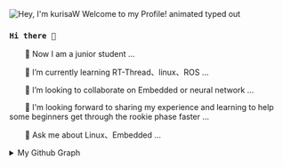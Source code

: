 <img src="https://readme-typing-svg.demolab.com?font=Operator+Mono&size=37&duration=2800&pause=2000&color=176EFFE6&center=true&vCenter=true&width=940&height=50&lines=Hey%2C+I'm+kurisaW+Welcome+to+my+Profile!" align="middle" alt="Hey, I'm kurisaW Welcome to my Profile! animated typed out">

### `Hi there 👋`

<p>&emsp;&emsp;🔭 Now I am a junior student ...</p>
<p>&emsp;&emsp;🌱 I’m currently learning RT-Thread、linux、ROS ...</p>
<p>&emsp;&emsp;👯 I’m looking to collaborate on Embedded or neural network ...</p>
<p>&emsp;&emsp;🤔 I'm looking forward to sharing my experience and learning to help some beginners get through the rookie phase faster ...</p>
<p>&emsp;&emsp;💬 Ask me about Linux、Embedded ...</p>

<details>
  <summary>My Github Graph</summary>
  <!-- Snake Code Contribution Map 贪吃蛇代码贡献图 -->
  <img src="https://github.com/kurisaW/KurisaW/profile-snake-contrib/github-contribution-grid-snake-dark.svg" />

### `contributions in the last year`  

![](https://github-profile-summary-cards.vercel.app/api/cards/profile-details?username=kurisaW&theme=algolia)

### `kurisaW's daily contribution`

![kurisaW's daily contribution](https://repobeats.axiom.co/api/embed/eeb01331d4f53bb974e2472cc42eb830dc3e1880.svg "Repobeats analytics image")

### `KurisaW's GitHub stats`

![kurisaW's GitHub stats](https://github-readme-stats.vercel.app/api?username=kurisaW&theme=algolia&show_icons=true)

### `Top Langs`

[![kurisaW's GitHub stats](https://github-readme-stats.vercel.app/api/top-langs?username=kurisaW&hide=html,scss,stylus,blade,jupyter%20notebook,python,css,shell,batchfile,dockerfile,typescript&theme=algolia&show_icons=true)](https://github.com/saifurrahman1193)

### `Streaks graph`

<img src="https://streak-stats.demolab.com?    user=kurisaW&theme=highcontrast&hide_border=true&border_radius=0&ring=2100FA&background=000000&fire=0079FA&currStreakNum=0079FA&dates=0079FA&sideNums=0079FA&currStreakLabel=0079FA&stroke=0079FA&sideLabels=0079FA" height="200" alt="streaks graph"  />

### `My Blog` [tick here](https://blog.csdn.net/qq_56914146?spm=1000.2115.3001.5343)

![CSDN 数据](https://stats.justsong.cn/api/csdn?id=qq_56914146&theme=dark)

### `GitHub Activity Graph`

<!-- GitHub Activity Graph -->

[![KurisaW's Github Activity Graph](https://github-readme-activity-graph.cyclic.app/graph?username=kurisaW&custom_title=kurisW's%20GitHub%20Activity%20Graph&bg_color=000000&color=0079fa&line=2100fa&point=0079fa&area=true&hide_border=false)](https://github.com/ashutosh00710/github-readme-activity-graph)

<img alt="GitHub followers" src="https://img.shields.io/github/followers/kurisaW?style=social" />![](https://komarev.com/ghpvc/?username=kurisaW&color=lightgrey)
